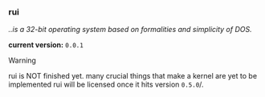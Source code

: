 ### rui
*..is a 32-bit operating system based on formalities and simplicity of DOS.*


**current version:** `0.0.1`


> [!WARNING]
> rui is NOT finished yet. many crucial things that make a kernel are yet to be implemented
> rui will be licensed once it hits version `0.5.0`/.
